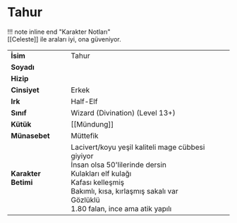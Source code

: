 # Tahur   
  
!!! note inline end "Karakter Notları"  
	[[Celeste]] ile araları iyi, ona güveniyor.     
  
|  |  |  
|---|---|  
| **İsim** | Tahur |  
| **Soyadı** |  |  
| **Hizip** |  |  
| **Cinsiyet** | Erkek |  
| **Irk** | Half-Elf |  
| **Sınıf** | Wizard (Divination) (Level 13+) |  
| **Kütük** | [[Mündung]] |  
| **Münasebet** | Müttefik |  
| **Karakter Betimi** | Lacivert/koyu yeşil kaliteli mage cübbesi giyiyor<br>İnsan olsa 50'lilerinde dersin<br>Kulakları elf kulağı<br>Kafası kelleşmiş<br>Bakımlı, kısa, kırlaşmış sakalı var<br>Gözlüklü<br>1.80 falan, ince ama atik yapılı |  
  
  
